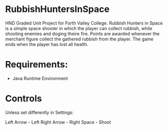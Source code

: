 # RubbishHuntersInSpace
HND Graded Unit Project for Forth Valley College. 
Rubbish Hunters in Space is a simple space shooter in which the player can collect rubbish, while shooting enemies and doging theire fire.
Points are awarded whenever the merchant figure collect the gathered rubbish from the player. 
The game ends when the player has lost all health. 

# Requirements:

-	Java Runtime Environment

# Controls
Unless set differently in Settings:

Left Arrow - Left
Right Arrow - Right
Space - Shoot
